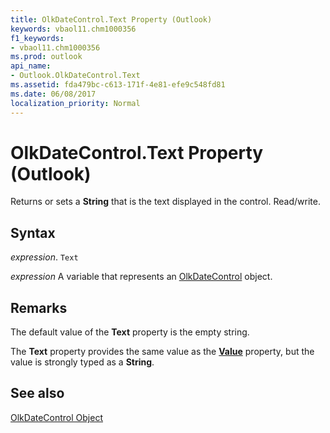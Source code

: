 ```yaml
---
title: OlkDateControl.Text Property (Outlook)
keywords: vbaol11.chm1000356
f1_keywords:
- vbaol11.chm1000356
ms.prod: outlook
api_name:
- Outlook.OlkDateControl.Text
ms.assetid: fda479bc-c613-171f-4e81-efe9c548fd81
ms.date: 06/08/2017
localization_priority: Normal
---
```



# OlkDateControl.Text Property (Outlook)

Returns or sets a  **String** that is the text displayed in the control. Read/write.


## Syntax

_expression_. `Text`

_expression_ A variable that represents an [OlkDateControl](./Outlook.OlkDateControl.md) object.


## Remarks

The default value of the  **Text** property is the empty string.

The  **Text** property provides the same value as the **[Value](Outlook.OlkDateControl.Value.md)** property, but the value is strongly typed as a **String**.


## See also


[OlkDateControl Object](Outlook.OlkDateControl.md)

